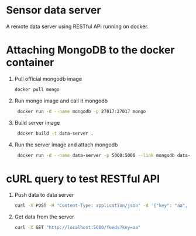 # Sensor data server
A remote data server using RESTful API running on docker.

# Attaching MongoDB to the docker container
1. Pull official mongodb image
    ```bash
    docker pull mongo
    ```
2. Run mongo image and call it mongodb    
   ```bash
    docker run -d --name mongodb -p 27017:27017 mongo
    ```
3. Build server image
   ```bash
    docker build -t data-server . 
    ```
4. Run the server image and attach mongodb 
   ```bash
    docker run -d --name data-server -p 5000:5000 --link mongodb data-server

# cURL query to test RESTful API
1. Push data to data server
    ```bash
    curl -X POST -H "Content-Type: application/json" -d '{"key": "aa", "data": 25.5}' http://localhost:5000/update
    ```
2. Get data from the server
    ```bash
    curl -X GET "http://localhost:5000/feeds?key=aa"
    ```
   

    ```

